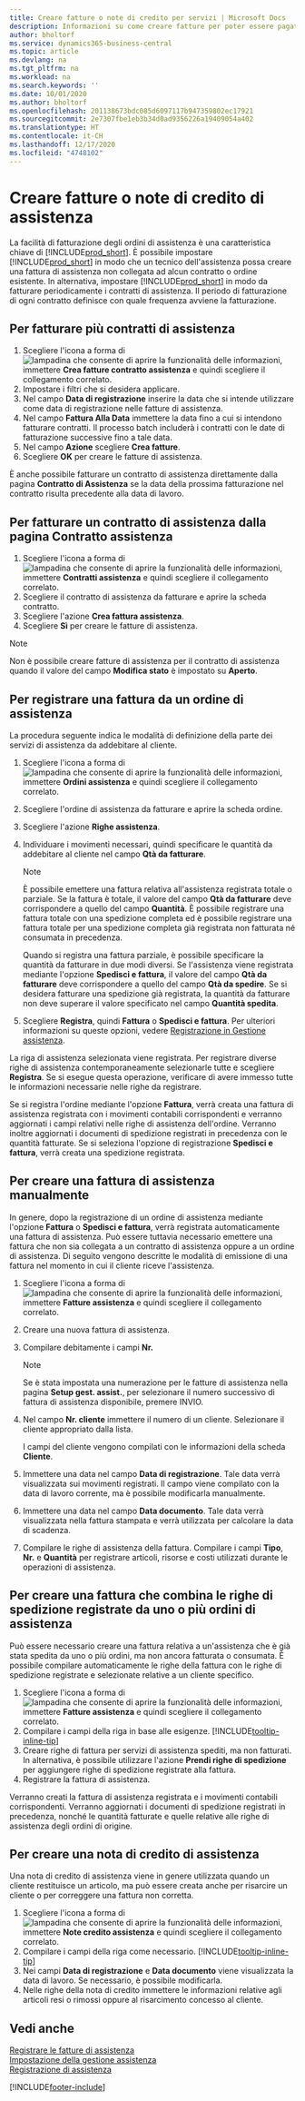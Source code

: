 ```yaml
---
title: Creare fatture o note di credito per servizi | Microsoft Docs
description: Informazioni su come creare fatture per poter essere pagati per il servizio di assistenza fornito.
author: bholtorf
ms.service: dynamics365-business-central
ms.topic: article
ms.devlang: na
ms.tgt_pltfrm: na
ms.workload: na
ms.search.keywords: ''
ms.date: 10/01/2020
ms.author: bholtorf
ms.openlocfilehash: 201138673bdc085d6097117b947359802ec17921
ms.sourcegitcommit: 2e7307fbe1eb3b34d0ad9356226a19409054a402
ms.translationtype: HT
ms.contentlocale: it-CH
ms.lasthandoff: 12/17/2020
ms.locfileid: "4748102"
---
```

# <a name="create-service-invoices-or-credit-memos"></a>Creare fatture o note di credito di assistenza
La facilità di fatturazione degli ordini di assistenza è una caratteristica chiave di [!INCLUDE[prod_short](includes/prod_short.md)]. È possibile impostare [!INCLUDE[prod_short](includes/prod_short.md)] in modo che un tecnico dell'assistenza possa creare una fattura di assistenza non collegata ad alcun contratto o ordine esistente. In alternativa, impostare [!INCLUDE[prod_short](includes/prod_short.md)] in modo da fatturare periodicamente i contratti di assistenza. Il periodo di fatturazione di ogni contratto definisce con quale frequenza avviene la fatturazione.

## <a name="to-invoice-several-service-contracts"></a>Per fatturare più contratti di assistenza

1. Scegliere l'icona a forma di ![lampadina che consente di aprire la funzionalità delle informazioni](media/ui-search/search_small.png "Informazioni sull'operazione che si desidera eseguire"), immettere **Crea fatture contratto assistenza** e quindi scegliere il collegamento correlato.  
2. Impostare i filtri che si desidera applicare.  
3. Nel campo **Data di registrazione** inserire la data che si intende utilizzare come data di registrazione nelle fatture di assistenza.  
4. Nel campo **Fattura Alla Data** immettere la data fino a cui si intendono fatturare contratti. Il processo batch includerà i contratti con le date di fatturazione successive fino a tale data.  
5. Nel campo **Azione** scegliere **Crea fatture**.  
6. Scegliere **OK** per creare le fatture di assistenza.  
  
È anche possibile fatturare un contratto di assistenza direttamente dalla pagina **Contratto di Assistenza** se la data della prossima fatturazione nel contratto risulta precedente alla data di lavoro.

## <a name="to-invoice-a-service-contract-from-the-service-contract-page"></a>Per fatturare un contratto di assistenza dalla pagina Contratto assistenza   
1. Scegliere l'icona a forma di ![lampadina che consente di aprire la funzionalità delle informazioni](media/ui-search/search_small.png "Informazioni sull'operazione che si desidera eseguire"), immettere **Contratti assistenza** e quindi scegliere il collegamento correlato.  
2. Scegliere il contratto di assistenza da fatturare e aprire la scheda contratto.  
3. Scegliere l'azione **Crea fattura assistenza**. 
4. Scegliere **Sì** per creare le fatture di assistenza.  
  
  > [!NOTE]  
  > Non è possibile creare fatture di assistenza per il contratto di assistenza quando il valore del campo **Modifica stato** è impostato su **Aperto**.  

## <a name="to-post-an-invoice-from-a-service-order"></a>Per registrare una fattura da un ordine di assistenza  
La procedura seguente indica le modalità di definizione della parte dei servizi di assistenza da addebitare al cliente.  

1. Scegliere l'icona a forma di ![lampadina che consente di aprire la funzionalità delle informazioni](media/ui-search/search_small.png "Informazioni sull'operazione che si desidera eseguire"), immettere **Ordini assistenza** e quindi scegliere il collegamento correlato.  
2. Scegliere l'ordine di assistenza da fatturare e aprire la scheda ordine.  
3. Scegliere l'azione **Righe assistenza**.  
4. Individuare i movimenti necessari, quindi specificare le quantità da addebitare al cliente nel campo **Qtà da fatturare**.  
  
   > [!NOTE]  
   > È possibile emettere una fattura relativa all'assistenza registrata totale o parziale. Se la fattura è totale, il valore del campo **Qtà da fatturare** deve corrispondere a quello del campo **Quantità**. È possibile registrare una fattura totale con una spedizione completa ed è possibile registrare una fattura totale per una spedizione completa già registrata non fatturata né consumata in precedenza.  
   >  
   > Quando si registra una fattura parziale, è possibile specificare la quantità da fatturare in due modi diversi. Se l'assistenza viene registrata mediante l'opzione **Spedisci e fattura**, il valore del campo **Qtà da fatturare** deve corrispondere a quello del campo **Qtà da spedire**. Se si desidera fatturare una spedizione già registrata, la quantità da fatturare non deve superare il valore specificato nel campo **Quantità spedita**.  
  
5. Scegliere **Registra**, quindi **Fattura** o **Spedisci e fattura**. Per ulteriori informazioni su queste opzioni, vedere [Registrazione in Gestione assistenza](service-service-posting.md).  
  
 La riga di assistenza selezionata viene registrata. Per registrare diverse righe di assistenza contemporaneamente selezionarle tutte e scegliere **Registra**. Se si esegue questa operazione, verificare di avere immesso tutte le informazioni necessarie nelle righe da registrare.  
  
 Se si registra l'ordine mediante l'opzione **Fattura**, verrà creata una fattura di assistenza registrata con i movimenti contabili corrispondenti e verranno aggiornati i campi relativi nelle righe di assistenza dell'ordine. Verranno inoltre aggiornati i documenti di spedizione registrati in precedenza con le quantità fatturate. Se si seleziona l'opzione di registrazione **Spedisci e fattura**, verrà creata una spedizione registrata.

## <a name="to-create-a-service-invoice-manually"></a>Per creare una fattura di assistenza manualmente  
In genere, dopo la registrazione di un ordine di assistenza mediante l'opzione **Fattura** o **Spedisci e fattura**, verrà registrata automaticamente una fattura di assistenza. Può essere tuttavia necessario emettere una fattura che non sia collegata a un contratto di assistenza oppure a un ordine di assistenza. Di seguito vengono descritte le modalità di emissione di una fattura nel momento in cui il cliente riceve l'assistenza.  

1. Scegliere l'icona a forma di ![lampadina che consente di aprire la funzionalità delle informazioni](media/ui-search/search_small.png "Informazioni sull'operazione che si desidera eseguire"), immettere **Fatture assistenza** e quindi scegliere il collegamento correlato.  
2. Creare una nuova fattura di assistenza.  
3. Compilare debitamente i campi **Nr.**    
  
    > [!NOTE]  
    >  Se è stata impostata una numerazione per le fatture di assistenza nella pagina **Setup gest. assist.**, per selezionare il numero successivo di fattura di assistenza disponibile, premere INVIO.  
  
4. Nel campo **Nr. cliente** immettere il numero di un cliente. Selezionare il cliente appropriato dalla lista.  
  
    I campi del cliente vengono compilati con le informazioni della scheda **Cliente**.  
  
5. Immettere una data nel campo **Data di registrazione**. Tale data verrà visualizzata sui movimenti registrati. Il campo viene compilato con la data di lavoro corrente, ma è possibile modificarla manualmente.  
6. Immettere una data nel campo **Data documento**. Tale data verrà visualizzata nella fattura stampata e verrà utilizzata per calcolare la data di scadenza.  
7. Compilare le righe di assistenza della fattura. Compilare i campi **Tipo**, **Nr.** e **Quantità** per registrare articoli, risorse e costi utilizzati durante le operazioni di assistenza. 

## <a name="to-create-an-invoice-that-combines-posted-shipment-lines-from-one-or-more-service-orders"></a>Per creare una fattura che combina le righe di spedizione registrate da uno o più ordini di assistenza 
Può essere necessario creare una fattura relativa a un'assistenza che è già stata spedita da uno o più ordini, ma non ancora fatturata o consumata. È possibile compilare automaticamente le righe della fattura con le righe di spedizione registrate e selezionate relative a un cliente specifico.  

1. Scegliere l'icona a forma di ![lampadina che consente di aprire la funzionalità delle informazioni](media/ui-search/search_small.png "Informazioni sull'operazione che si desidera eseguire"), immettere **Fatture assistenza** e quindi scegliere il collegamento correlato.  
2. Compilare i campi della riga in base alle esigenze. [!INCLUDE[tooltip-inline-tip](includes/tooltip-inline-tip_md.md)] 
3. Creare righe di fattura per servizi di assistenza spediti, ma non fatturati. In alternativa, è possibile utilizzare l'azione **Prendi righe di spedizione** per aggiungere righe di spedizione registrate alla fattura.  
4. Registrare la fattura di assistenza.  
  
 Verranno creati la fattura di assistenza registrata e i movimenti contabili corrispondenti. Verranno aggiornati i documenti di spedizione registrati in precedenza, nonché le quantità fatturate e quelle relative alle righe di assistenza degli ordini di origine.  

## <a name="to-create-a-service-credit-memo"></a>Per creare una nota di credito di assistenza  
Una nota di credito di assistenza viene in genere utilizzata quando un cliente restituisce un articolo, ma può essere creata anche per risarcire un cliente o per correggere una fattura non corretta.  

1. Scegliere l'icona a forma di ![lampadina che consente di aprire la funzionalità delle informazioni](media/ui-search/search_small.png "Informazioni sull'operazione che si desidera eseguire"), immettere **Note credito assistenza** e quindi scegliere il collegamento correlato.  
2. Compilare i campi della riga come necessario. [!INCLUDE[tooltip-inline-tip](includes/tooltip-inline-tip_md.md)]
3. Nei campi **Data di registrazione** e **Data documento** viene visualizzata la data di lavoro. Se necessario, è possibile modificarla.    
4. Nelle righe della nota di credito immettere le informazioni relative agli articoli resi o rimossi oppure al risarcimento concesso al cliente.  

## <a name="see-also"></a>Vedi anche
[Registrare le fatture di assistenza](service-how-to-post-service-orders.md)  
[Impostazione della gestione assistenza](service-setup-service.md)  
[Registrazione di assistenza](service-service-posting.md)  


[!INCLUDE[footer-include](includes/footer-banner.md)]